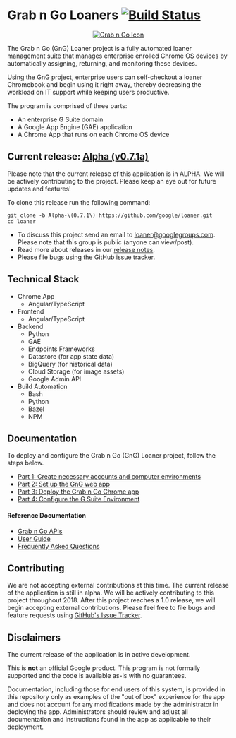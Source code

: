 <!-- mdformat off(GitHub header) -->
Grab n Go Loaners
[![Build Status](https://travis-ci.org/google/loaner.svg?branch=master)](https://travis-ci.org/google/loaner)
======
<!-- mdformat on -->

<p align="center">
  <a href="#grabngo--">
    <img src="https://storage.googleapis.com/gngloaners/gnglogo.png" alt="Grab n Go Icon" />
  </a>
</p>

The Grab n Go (GnG) Loaner project is a fully automated loaner management suite
that manages enterprise enrolled Chrome OS devices by automatically assigning,
returning, and monitoring these devices.

Using the GnG project, enterprise users can self-checkout a loaner Chromebook
and begin using it right away, thereby decreasing the workload on IT support
while keeping users productive.

The program is comprised of three parts:

*   An enterprise G Suite domain
*   A Google App Engine (GAE) application
*   A Chrome App that runs on each Chrome OS device

## Current release: [Alpha (v0.7.1a)](https://github.com/google/loaner/tree/Alpha-(0.7.1))

Please note that the current release of this application is in ALPHA.
We will be actively contributing to the project. Please keep an eye out for
future updates and features!

To clone this release run the following command:

```
git clone -b Alpha-\(0.7.1\) https://github.com/google/loaner.git
cd loaner
```

* To discuss this project send an email to loaner@googlegroups.com. Please note
  that this group is public (anyone can view/post).
* Read more about releases in our [release notes](docs/release_notes.md).
* Please file bugs using the GitHub issue tracker.

## Technical Stack

*   Chrome App
    -   Angular/TypeScript
*   Frontend
    -   Angular/TypeScript
*   Backend
    -   Python
    -   GAE
    -   Endpoints Frameworks
    -   Datastore (for app state data)
    -   BigQuery (for historical data)
    -   Cloud Storage (for image assets)
    -   Google Admin API
*   Build Automation
    -   Bash
    -   Python
    -   Bazel
    -   NPM

## Documentation

To deploy and configure the Grab n Go (GnG) Loaner project, follow the steps
below.

+  [Part 1: Create necessary accounts and computer environments](docs/gngsetup_part1.md)
+ [Part 2: Set up the GnG web app](docs/gngsetup_part2.md)
+ [Part 3: Deploy the Grab n Go Chrome app](docs/gngsetup_part3.md)
+ [Part 4: Configure the G Suite Environment](docs/gngsetup_part4.md)


#### Reference Documentation

-   [Grab n Go APIs](docs/gng_apis.md)
-   [User Guide](docs/user_guide.md)
-   [Frequently Asked
    Questions](docs/faq.md)

## Contributing

We are not accepting external contributions at this time. The current release of
the application is still in alpha. We will be actively contributing to this
project throughout 2018. After this project reaches a 1.0 release, we will begin
accepting external contributions. Please feel free to file bugs and feature
requests using [GitHub's Issue
Tracker](https://github.com/google/loaner/issues).

## Disclaimers

The current release of the application is in active development.

This is **not** an official Google product. This program is not formally
supported and the code is available as-is with no guarantees.

Documentation, including those for end users of this system, is provided in this
repository only as examples of the "out of box" experience for the app and does
not account for any modifications made by the administrator in deploying the
app. Administrators should review and adjust all documentation and instructions
found in the app as applicable to their deployment.
